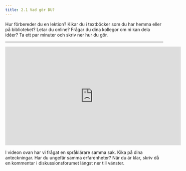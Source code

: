 ```yaml
---
title: 2.1 Vad gör DU?
---
```


Hur förbereder du en lektion? Kikar du i textböcker som du har hemma eller på biblioteket? Letar du online? Frågar du dina kollegor om ni kan dela idéer? Ta ett par minuter och skriv ner hur du gör. 


----------
<iframe width="560" height="315" src="https://www.youtube.com/embed/ZfRSEvlCGUM" frameborder="0" allowfullscreen></iframe>

I videon ovan har vi frågat en språklärare samma sak. Kika på dina anteckningar. Har du ungefär samma erfarenheter? När du är klar, skriv då en kommentar i diskussionsforumet längst ner till vänster.
